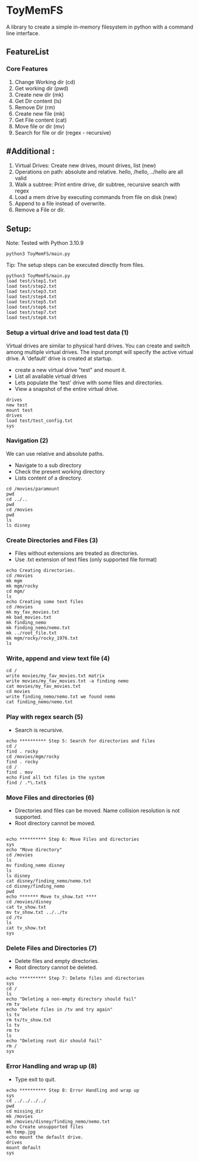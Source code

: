 # ToyMemFS
A library to create a simple in-memory filesystem in python with a command line interface.


## FeatureList
### Core Features
1. Change Working dir (cd)
2. Get working dir (pwd)
3. Create new dir (mk)
4. Get Dir content (ls)
5. Remove Dir (rm)
6. Create new file (mk)
7. Get File content (cat)
8. Move file or dir (mv)
9. Search for file or dir (regex - recursive)

## #Additional :
1. Virtual Drives: Create new drives, mount drives, list (new)
2. Operations on path: absolute and relative. hello, /hello, ../hello are all valid
3. Walk a subtree: Print entire drive, dir subtree, recursive search with regex
4. Load a mem drive by executing commands from file on disk (new)
5. Append to a file instead of overwrite.
6. Remove a File or dir.
## Setup:
Note: Tested with Python 3.10.9
```
python3 ToyMemFS/main.py
```

Tip: The setup steps can be executed directly from files.
```
python3 ToyMemFS/main.py
load test/step1.txt
load test/step2.txt
load test/step3.txt
load test/step4.txt
load test/step5.txt
load test/step6.txt
load test/step7.txt
load test/step8.txt

```

### Setup a virtual drive  and load test data (1)
Virtual drives are similar to physical hard drives. You can create and switch among multiple virtual drives.
The input prompt will specify the active virtual drive. A 'default' drive is created at startup. 

- create a new virtual drive "test" and mount it. 
- List all available virtual drives
- Lets populate the 'test' drive with some files and directories.
- View a snapshot of the entire virtual drive.
```
drives
new test
mount test
drives
load test/test_config.txt
sys
```

### Navigation (2)
We can use relative and absolute paths. 
- Navigate to a sub directory
- Check the present working directory
- Lists content of a directory.
```
cd /movies/paramount
pwd
cd ../..
pwd
cd /movies
pwd
ls
ls disney

```

### Create Directories and Files (3)
- Files without extensions are treated as directories.
- Use .txt extension of text files (only supported file format)
```
echo Creating directories.
cd /movies
mk mgm
mk mgm/rocky
cd mgm/
ls
echo Creating some text files
cd /movies
mk my_fav_movies.txt
mk bad_movies.txt
mk finding_nemo
mk finding_nemo/nemo.txt
mk ../root_file.txt
mk mgm/rocky/rocky_1976.txt
ls

```


### Write,  append and view text file (4)
```
cd /
write movies/my_fav_movies.txt matrix
write movies/my_fav_movies.txt -a finding nemo
cat movies/my_fav_movies.txt
cd movies
write finding_nemo/nemo.txt we found nemo
cat finding_nemo/nemo.txt

```

### Play with regex search (5)
- Search is recursive. 
```
echo ********** Step 5: Search for directories and files 
cd /
find . rocky
cd /movies/mgm/rocky
find . rocky
cd /
find . mov
echo Find all txt files in the system
find / .*\.txt$

```


### Move  Files and directories (6)
- Directories and files can be moved. Name collision resolution is not supported.
- Root directory cannot be moved.
```

echo ********** Step 6: Move Files and directories
sys
echo "Move directory"
cd /movies
ls
mv finding_nemo disney
ls 
ls disney
cat disney/finding_nemo/nemo.txt
cd disney/finding_nemo
pwd
echo ******* Move tv_show.txt ****
cd /movies/disney
cat tv_show.txt
mv tv_show.txt ../../tv
cd /tv
ls
cat tv_show.txt
sys

```


### Delete Files and Directories (7)
- Delete files and empty directories.
- Root directory cannot be deleted.
```
echo ********** Step 7: Delete files and directories
sys
cd /
ls 
echo "Deleting a non-empty directory should fail"
rm tv
echo "Delete files in /tv and try again"
ls tv
rm tv/tv_show.txt
ls tv
rm tv
ls
echo "Deleting root dir should fail"
rm /
sys
```

### Error Handling and wrap up (8)
- Type exit to quit.
```
echo ********** Step 8: Error Handling and wrap up
sys
cd ../../../../
pwd
cd missing_dir
mk /movies
mk /movies/disney/finding_nemo/nemo.txt
echo Create unsupported files
mk temp.jpg
echo mount the default drive.
drives
mount default
sys

```
